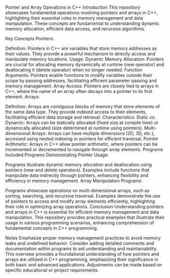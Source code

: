 Pointer and Array Operations in C++
Introduction
This repository showcases fundamental operations involving pointers and arrays in C++, highlighting their essential roles in memory management and data manipulation. These concepts are fundamental to understanding dynamic memory allocation, efficient data access, and recursive algorithms.

Key Concepts
Pointers:

Definition: Pointers in C++ are variables that store memory addresses as their values. They provide a powerful mechanism to directly access and manipulate memory locations.
Usage:
Dynamic Memory Allocation: Pointers are crucial for allocating memory dynamically at runtime (new operator) and deallocating it (delete operator) when no longer needed.
Function Arguments: Pointers enable functions to modify variables outside their scope by passing addresses, facilitating efficient parameter passing and memory management.
Array Access: Pointers are closely tied to arrays in C++, where the name of an array often decays into a pointer to its first element.
Arrays:

Definition: Arrays are contiguous blocks of memory that store elements of the same data type. They provide indexed access to their elements, facilitating efficient data storage and retrieval.
Characteristics:
Static vs. Dynamic: Arrays can be statically allocated (fixed size at compile time) or dynamically allocated (size determined at runtime using pointers).
Multi-dimensional Arrays: Arrays can have multiple dimensions (2D, 3D, etc.), accessed using nested indexing or pointers for efficient traversal.
Pointer Arithmetic: Arrays in C++ allow pointer arithmetic, where pointers can be incremented or decremented to navigate through array elements.
Programs Included
Programs Demonstrating Pointer Usage:

Programs illustrate dynamic memory allocation and deallocation using pointers (new and delete operators).
Examples include functions that manipulate data indirectly through pointers, enhancing flexibility and efficiency in memory management.
Array Manipulation Programs:

Programs showcase operations on multi-dimensional arrays, such as sorting, searching, and recursive traversal.
Examples demonstrate the use of pointers to access and modify array elements efficiently, highlighting their role in optimizing array operations.
Conclusion
Understanding pointers and arrays in C++ is essential for efficient memory management and data manipulation. This repository provides practical examples that illustrate their usage in various programming scenarios, enhancing comprehension of fundamental concepts in C++ programming.

Notes
Emphasize proper memory management practices to avoid memory leaks and undefined behavior.
Consider adding detailed comments and documentation within programs to aid understanding and maintainability.
This overview provides a foundational understanding of how pointers and arrays are utilized in C++ programming, emphasizing their significance in both basic and advanced applications. Adjustments can be made based on specific educational or project requirements.
